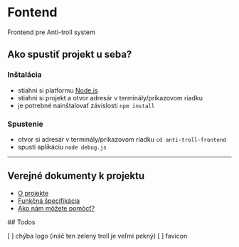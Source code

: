 # Fontend

Frontend pre Anti-troll system

## Ako spustiť projekt u seba?

### Inštalácia

- stiahni si platformu [Node.js](https://nodejs.org/en/)
- stiahni si projekt a otvor adresár v terminály/príkazovom riadku
- je potrebné nainštalovať závislosti `npm install`

### Spustenie

- otvor si adresár v terminály/príkazovom riadku `cd anti-troll-frontend`
- spusti aplikáciu `node debug.js`

---

## Verejné dokumenty k projektu

* [O projekte](https://drive.google.com/open?id=1qxg5dVscfBWyuEk1mEUpasDEkQdxF3IyMVRIxJGIIbQ)
* [Funkčná špecifikácia](https://drive.google.com/open?id=1F3x2d7vgnZFhw6jfYAAAnKXC_MC1OYgd2b6fT6d1p-E)
* [Ako nám môžete pomôcť?](https://drive.google.com/open?id=1a6U2DUDulhteZLEp9tOxwmmRqBaTkFs0iu09dDxg6qY)

## Todos

[ ] chýba logo (ináč ten zelený troll je veľmi pekný)
[ ] favicon